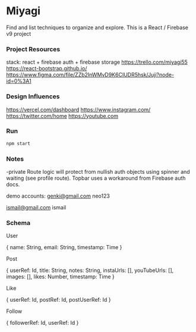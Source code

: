 # Miyagi

Find and list techniques to organize and explore. This is a React / Firebase v9 project

### Project Resources

stack: react + firebase auth + firebase storage
https://trello.com/miyagi55
https://react-bootstrap.github.io/
https://www.figma.com/file/ZZb2InWMvD9K6CIUDR5hsk/Juji?node-id=0%3A1

### Design Influences

https://vercel.com/dashboard
https://www.instagram.com/
https://twitter.com/home
https://youtube.com

### Run

```bash
npm start
```

### Notes

-private Route logic will protect from nullish auth objects using spinner and waiting (see profile route). Topbar uses a workaround from Firebase auth docs.

demo accounts:
genki@gmail.com
neo123

ismail@gmail.com
ismail

### Schema

User

{
name: String,
email: String,
timestamp: Time
}

Post

{
userRef: Id,
title: String,
notes: String,
instaUrls: [],
youTubeUrls: [],
images: [],
likes: Number,
timestamp: Time
}

Like

{
userRef: Id,
postRef: Id,
postUserRef: Id
}

Follow

{
followerRef: Id,
userRef: Id
}
